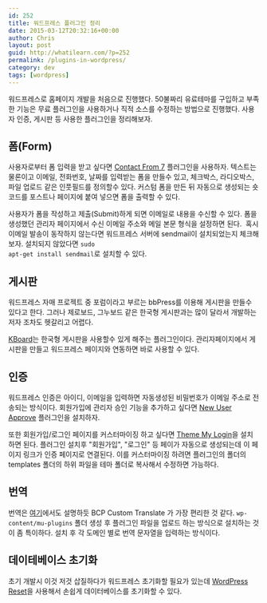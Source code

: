 ```yaml
---
id: 252
title: 워드프레스 플러그인 정리
date: 2015-03-12T20:32:16+00:00
author: Chris
layout: post
guid: http://whatilearn.com/?p=252
permalink: /plugins-in-wordpress/
category: dev
tags: [wordpress]
---
```

워드프레스로 홈페이지 개발을 처음으로 진행했다. 50불짜리 유료테마를 구입하고 부족한 기능은 무료 플러그인을 사용하거나 직적 소스를 수정하는 방법으로 진행했다. 사용자 인증, 게시판 등 사용한 플러그인을 정리해보자.

<h2>폼(Form)</h2>

사용자로부터 폼 입력을 받고 싶다면 <a href="https://wordpress.org/plugins/contact-form-7/">Contact From 7</a> 플러그인을 사용하자. 텍스트는 물론이고 이메일, 전화번호, 날짜를 입력받는 폼을 만들수 있고, 체크박스, 라디오박스, 파일 업로드 같은 인풋필드를 정의할수 있다. 커스텀 폼을 만든 뒤 자동으로 생성되는 숏코드를 포스트나 페이지에 붙여 넣으면 폼을 출력할 수 있다.

사용자가 폼을 작성하고 제출(Submit)하게 되면 이메일로 내용을 수신할 수 있다. 폼을 생성했던 관리자 페이지에서 수신 이메일 주소와 메일 본문 형식을 설정하면 된다.  혹시 이메일 발송이 동작하지 않는다면 워드프레스 서버에 sendmail이 설치되었는지 체크해보자. 설치되지 않았다면 <code>sudo apt-get install sendmail</code>로 설치할 수 있다.

<h2>게시판</h2>

워드프레스 자매 프로젝트 중 포럼이라고 부르는 bbPress를 이용해 게시판을 만들수 있다고 한다. 그러나 제로보드, 그누보드 같은 한국형 게시판과는 많이 달라서 개발하는 저자 조차도 헷갈리고 어렵다.

<a href="http://www.cosmosfarm.com/products/kboard">KBoard</a>는 한국형 게시판을 사용할수 있게 해주는 플러그인이다. 관리자페이지에서 게시판을 만들고 워드프레스 페이지와 연동하면 바로 사용할 수 있다.

<h2>인증</h2>

워드프레스 인증은 아이디, 이메일을 입력하면 자동생성된 비밀번호가 이메일 주소로 전송되는 방식이다. 회원가입에 관리자 승인 기능을 추가하고 싶다면 <a href="https://wordpress.org/plugins/new-user-approve/">New User Approve</a> 플러그인을 설치하자.

또한 회원가입/로그인 페이지를 커스터마이징 하고 싶다면 <a href="https://wordpress.org/plugins/theme-my-login/">Theme My Login</a>을 설치하면 된다. 플러그인 설치후 "회원가입", "로그인" 등 페이가 자동으로 생성되는데 이 페이지 링크가 인증 페이지로 연결된다. 이를 커스터마이징 하려면 플러그인의 폴더의 templates 폴더의 하위 파일을 테마 폴더로 복사해서 수정하면 가능하다.

<h2>번역</h2>

번역은 <a href="http://biscuitpress.kr/471">여기</a>에서도 설명하듯 BCP Custom Translate 가 가장 편리한 것 같다. <code>wp-content/mu-plugins</code> 폴더 생성 후 플러그인 파일을 업로드 하는 방식으로 설치하는 것이 좀 특이하다. 설치 후 각 도메인 별로 번역 문자열을 입력하는 방식이다.

<h2>데이테베이스 초기화</h2>

초기 개발시 이것 저것 삽질하다가 워드프레스 초기화할 필요가 있는데 <a href="https://wordpress.org/plugins/wordpress-reset/">WordPress Reset</a>을 사용해서 손쉽게 데이터베이스를 초기화할 수 있다.